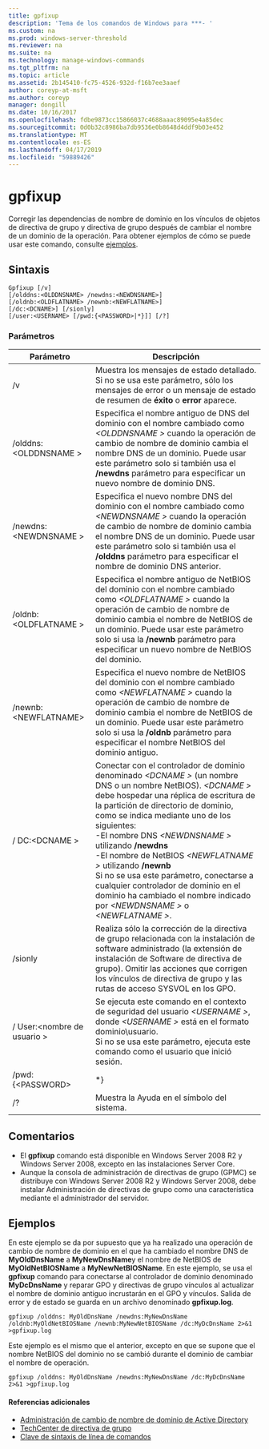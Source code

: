 ```yaml
---
title: gpfixup
description: 'Tema de los comandos de Windows para ***- '
ms.custom: na
ms.prod: windows-server-threshold
ms.reviewer: na
ms.suite: na
ms.technology: manage-windows-commands
ms.tgt_pltfrm: na
ms.topic: article
ms.assetid: 2b145410-fc75-4526-932d-f16b7ee3aaef
author: coreyp-at-msft
ms.author: coreyp
manager: dongill
ms.date: 10/16/2017
ms.openlocfilehash: fdbe9873cc15866037c4688aaac89095e4a85dec
ms.sourcegitcommit: 0d0b32c8986ba7db9536e0b8648d4ddf9b03e452
ms.translationtype: MT
ms.contentlocale: es-ES
ms.lasthandoff: 04/17/2019
ms.locfileid: "59889426"
---
```

# <a name="gpfixup"></a>gpfixup



Corregir las dependencias de nombre de dominio en los vínculos de objetos de directiva de grupo y directiva de grupo después de cambiar el nombre de un dominio de la operación. Para obtener ejemplos de cómo se puede usar este comando, consulte [ejemplos](#BKMK_Examples).

## <a name="syntax"></a>Sintaxis

```
Gpfixup [/v] 
[/olddns:<OLDDNSNAME> /newdns:<NEWDNSNAME>] 
[/oldnb:<OLDFLATNAME> /newnb:<NEWFLATNAME>] 
[/dc:<DCNAME>] [/sionly] 
[/user:<USERNAME> [/pwd:{<PASSWORD>|*}]] [/?]
```

### <a name="parameters"></a>Parámetros

|Parámetro|Descripción|
|---------|-----------|
|/v|Muestra los mensajes de estado detallado.</br>Si no se usa este parámetro, sólo los mensajes de error o un mensaje de estado de resumen de **éxito** o **error** aparece.|
|/olddns:\<OLDDNSNAME >|Especifica el nombre antiguo de DNS del dominio con el nombre cambiado como  *\<OLDDNSNAME >* cuando la operación de cambio de nombre de dominio cambia el nombre DNS de un dominio. Puede usar este parámetro solo si también usa el **/newdns** parámetro para especificar un nuevo nombre de dominio DNS.|
|/newdns:\<NEWDNSNAME >|Especifica el nuevo nombre DNS del dominio con el nombre cambiado como  *\<NEWDNSNAME >* cuando la operación de cambio de nombre de dominio cambia el nombre DNS de un dominio. Puede usar este parámetro solo si también usa el **/olddns** parámetro para especificar el nombre de dominio DNS anterior.|
|/oldnb:\<OLDFLATNAME >|Especifica el nombre antiguo de NetBIOS del dominio con el nombre cambiado como  *\<OLDFLATNAME >* cuando la operación de cambio de nombre de dominio cambia el nombre de NetBIOS de un dominio. Puede usar este parámetro solo si usa la **/newnb** parámetro para especificar un nuevo nombre de NetBIOS del dominio.|
|/newnb:\<NEWFLATNAME>|Especifica el nuevo nombre de NetBIOS del dominio con el nombre cambiado como  *\<NEWFLATNAME >* cuando la operación de cambio de nombre de dominio cambia el nombre de NetBIOS de un dominio. Puede usar este parámetro solo si usa la **/oldnb** parámetro para especificar el nombre NetBIOS del dominio antiguo.|
|/ DC:\<DCNAME >|Conectar con el controlador de dominio denominado  *\<DCNAME >* (un nombre DNS o un nombre NetBIOS). *\<DCNAME >* debe hospedar una réplica de escritura de la partición de directorio de dominio, como se indica mediante uno de los siguientes:</br>-El nombre DNS  *\<NEWDNSNAME >* utilizando **/newdns**</br>-El nombre de NetBIOS  *\<NEWFLATNAME >* utilizando **/newnb**</br>Si no se usa este parámetro, conectarse a cualquier controlador de dominio en el dominio ha cambiado el nombre indicado por  *\<NEWDNSNAME >* o  *\<NEWFLATNAME >*.|
|/sionly|Realiza sólo la corrección de la directiva de grupo relacionada con la instalación de software administrado (la extensión de instalación de Software de directiva de grupo). Omitir las acciones que corrigen los vínculos de directiva de grupo y las rutas de acceso SYSVOL en los GPO.|
|/ User:\<nombre de usuario >|Se ejecuta este comando en el contexto de seguridad del usuario  *\<USERNAME >*, donde  *\<USERNAME >* está en el formato dominio\usuario.</br>Si no se usa este parámetro, ejecuta este comando como el usuario que inició sesión.|
|/pwd:{\<PASSWORD>|*}|Especifica la contraseña para el otro contexto de seguridad indicada mediante el uso de **/user**. Si **&#42;** se especifica en lugar de una contraseña, se le solicitará una contraseña.|
|/?|Muestra la Ayuda en el símbolo del sistema.|

## <a name="remarks"></a>Comentarios

-   El **gpfixup** comando está disponible en Windows Server 2008 R2 y Windows Server 2008, excepto en las instalaciones Server Core.
-   Aunque la consola de administración de directivas de grupo (GPMC) se distribuye con Windows Server 2008 R2 y Windows Server 2008, debe instalar Administración de directivas de grupo como una característica mediante el administrador del servidor.

## <a name="BKMK_Examples"></a>Ejemplos

En este ejemplo se da por supuesto que ya ha realizado una operación de cambio de nombre de dominio en el que ha cambiado el nombre DNS de **MyOldDnsName** a **MyNewDnsName**y el nombre de NetBIOS de  **MyOldNetBIOSName** a **MyNewNetBIOSName**. En este ejemplo, se usa el **gpfixup** comando para conectarse al controlador de dominio denominado **MyDcDnsName** y reparar GPO y directivas de grupo vínculos al actualizar el nombre de dominio antiguo incrustarán en el GPO y vínculos. Salida de error y de estado se guarda en un archivo denominado **gpfixup.log**.
```
gpfixup /olddns: MyOldDnsName /newdns:MyNewDnsName /oldnb:MyOldNetBIOSName /newnb:MyNewNetBIOSName /dc:MyDcDnsName 2>&1 >gpfixup.log
```
Este ejemplo es el mismo que el anterior, excepto en que se supone que el nombre NetBIOS del dominio no se cambió durante el dominio de cambiar el nombre de operación.
```
gpfixup /olddns: MyOldDnsName /newdns:MyNewDnsName /dc:MyDcDnsName 2>&1 >gpfixup.log
```

#### <a name="additional-references"></a>Referencias adicionales

-   [Administración de cambio de nombre de dominio de Active Directory](https://go.microsoft.com/fwlink/?LinkId=198385)
-   [TechCenter de directiva de grupo](https://go.microsoft.com/fwlink/?LinkID=145531)
-   [Clave de sintaxis de línea de comandos](command-line-syntax-key.md)